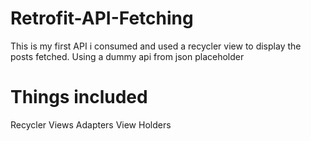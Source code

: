 # Retrofit-API-Fetching
This is my first API i consumed and used a recycler view to display the posts fetched.
Using a dummy api from json placeholder
# Things included
Recycler Views
Adapters 
View Holders



